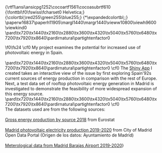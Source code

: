 {\rtf1\ansi\ansicpg1252\cocoartf1561\cocoasubrtf610
{\fonttbl\f0\fswiss\fcharset0 Helvetica;}
{\colortbl;\red255\green255\blue255;}
{\*\expandedcolortbl;;}
\paperw16837\paperh11905\margl1440\margr1440\vieww10800\viewh9600\viewkind0
\pard\tx720\tx1440\tx2160\tx2880\tx3600\tx4320\tx5040\tx5760\tx6480\tx7200\tx7920\tx8640\pardirnatural\partightenfactor0

\f0\fs24 \cf0 My project examines the potential for increased use of photovoltaic energy in Spain. \
\
\pard\tx720\tx1440\tx2160\tx2880\tx3600\tx4320\tx5040\tx5760\tx6480\tx7200\tx7920\tx8640\pardirnatural\partightenfactor0
\cf0 The [Shiny App](https://rykn.shinyapps.io/Solar_energy/) I created takes an interactive view of the issue by first exploring Spain\'92s current sources of energy production in comparison with the rest of Europe. Next, a test data set of rooftop photovoltaic energy generation in Madrid is investigated to demonstrate the feasibility of more widespread expansion of this energy source.\
\pard\tx720\tx1440\tx2160\tx2880\tx3600\tx4320\tx5040\tx5760\tx6480\tx7200\tx7920\tx8640\pardirnatural\partightenfactor0
\cf0 \
The datasets used are from the following sources:\
\
[Gross energy production by source 2018](https://appsso.eurostat.ec.europa.eu/nui/show.do?query=BOOKMARK_DS-1015839_QID_-404B008F_UID_-3F171EB0&layout=SIEC,L,X,0;GEO,L,Y,0;NRG_BAL,L,Z,0;UNIT,B,Z,1;TIME,C,Z,2;INDICATORS,C,Z,3;&zSelection=DS-1015839NRG_BAL,GEP;DS-1015839UNIT,GWH;DS-1015839INDICATORS,OBS_FLAG;DS-1015839TIME,2018;&rankName1=UNIT_1_2_-1_2&rankName2=NRG-BAL_1_2_-1_2&rankName3=INDICATORS_1_2_-1_2&rankName4=TIME_1_0_1_0&rankName5=SIEC_1_2_0_0&rankName6=GEO_1_2_0_1&rStp=&cStp=&rDCh=&cDCh=&rDM=true&cDM=true&footnes=false&empty=false&wai=false&time_mode=ROLLING&time_most_recent=true&lang=EN&cfo=%23%23%23%2C%23%23%23.%23%23%23) from Eurostat\
\
[Madrid photovoltaic electricity production 2019-2020](https://datos.madrid.es/portal/site/egob/menuitem.c05c1f754a33a9fbe4b2e4b284f1a5a0/?vgnextoid=e2eece114eaa0710VgnVCM1000001d4a900aRCRD&vgnextchannel=374512b9ace9f310VgnVCM100000171f5a0aRCRD&vgnextfmt=default) from City of Madrid Open Data Portal (Origen de los datos: Ayuntamiento de Madrid)\
\
[Meterological data from Madrid Barajas Airport 2019-2020](https://opendata.aemet.es/centrodedescargas/productosAEMET?)}